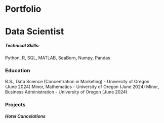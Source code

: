 # Portfolio

# Data Scientist

##### Technical Skills:
Python, R, SQL, MATLAB, SeaBorn, Numpy, Pandas

### Education
B.S., Data Science (Concentration in Marketing) - University of Oregon (June 2024)
Minor, Mathematics - University of Oregon (June 2024)
Minor, Business Administration - University of Oregon (June 2024)

### Projects
##### Hotel Cancelations
